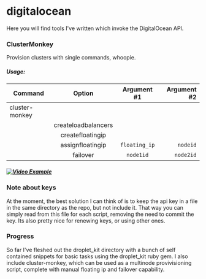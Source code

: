 # digitalocean

Here you will find tools I've written which invoke the DigitalOcean API.

### ClusterMonkey
Provision clusters with single commands, whoopie.

##### Usage: 

|   Command    |       Option        |  Argument #1  |  Argument #2  |
| ------------ |:-------------------:|:-------------:| -------------:|
|cluster-monkey|                     |               |               |
|              | createloadbalancers |               |               |
|              | createfloatingip    |               |               |
|              | assignfloatingip    | `floating_ip` | `nodeid`      |
|              | failover            | `node1id`     | `node2id`     |

##### [![Video Example](https://asciinema.org/a/43641.png)](https://asciinema.org/a/43641)

### Note about keys
At the moment, the best solution I can think of is to keep the api key in a file in the same directory as the repo, but not include it. That way you can simply read from this file for each script, removing the need to commit the key. Its also pretty nice for renewing keys, or using other ones.

### Progress
So far I've fleshed out the droplet_kit directory with a bunch of self contained snippets for basic tasks using the droplet_kit ruby gem.
I also include cluster-monkey, which can be used as a multinode provivisioning script, complete with manual floating ip and failover capability.
